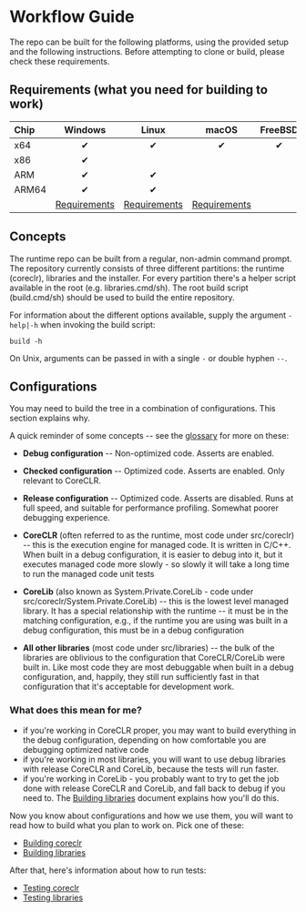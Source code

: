 # Workflow Guide

The repo can be built for the following platforms, using the provided setup and the following instructions. Before attempting to clone or build, please check these requirements.

## Requirements (what you need for building to work)

| Chip  | Windows  | Linux    | macOS    | FreeBSD  |
| :---- | :------: | :------: | :------: | :------: |
| x64   | &#x2714; | &#x2714; | &#x2714; | &#x2714; |
| x86   | &#x2714; |          |          |          |
| ARM   | &#x2714; | &#x2714; |          |          |
| ARM64 | &#x2714; | &#x2714; |          |          |
|       | [Requirements](requirements/windows-requirements.md) | [Requirements](requirements/linux-requirements.md) | [Requirements](requirements/macos-requirements.md) |

## Concepts

The runtime repo can be built from a regular, non-admin command prompt. The repository currently consists of three different partitions: the runtime (coreclr), libraries and the installer. For every partition there's a helper script available in the root (e.g. libraries.cmd/sh). The root build script (build.cmd/sh) should be used to build the entire repository.

For information about the different options available, supply the argument `-help|-h` when invoking the build script:
```
build -h
```
On Unix, arguments can be passed in with a single `-` or double hyphen `--`.

## Configurations

You may need to build the tree in a combination of configurations. This section explains why. 

A quick reminder of some concepts -- see the [glossary](../project/glossary.md) for more on these:

* **Debug configuration** -- Non-optimized code.  Asserts are enabled.
  
* **Checked configuration** -- Optimized code. Asserts are enabled.  Only relevant to CoreCLR.
  
* **Release configuration** -- Optimized code. Asserts are disabled. Runs at full speed, and suitable for performance profiling. Somewhat poorer debugging experience.
  
* **CoreCLR** (often referred to as the runtime, most code under src/coreclr) -- this is the execution engine for managed code. It is written in C/C++. When built in a debug configuration, it is easier to debug into it, but it executes managed code more slowly - so slowly it will take a long time to run the managed code unit tests
 
* **CoreLib** (also known as System.Private.CoreLib - code under src/coreclr/System.Private.CoreLib) -- this is the lowest level managed library. It has a special relationship with the runtime -- it must be in the matching configuration, e.g., if the runtime you are using was built in a debug configuration, this must be in a debug configuration

* **All other libraries** (most code under src/libraries) -- the bulk of the libraries are oblivious to the configuration that CoreCLR/CoreLib were built in. Like most code they are most debuggable when built in a debug configuration, and, happily, they still run sufficiently fast in that configuration that it's acceptable for development work.

### What does this mean for me?

* if you're working in CoreCLR proper, you may want to build everything in the debug configuration, depending on how comfortable you are debugging optimized native code
* if you're working in most libraries, you will want to use debug libraries with release CoreCLR and CoreLib, because the tests will run faster.
* if you're working in CoreLib - you probably want to try to get the job done with release CoreCLR and CoreLib, and fall back to debug if you need to. The [Building libraries](building/libraries/README.md) document explains how you'll do this.

Now you know about configurations and how we use them, you will want to read how to build what you plan to work on. Pick one of these:

- [Building coreclr](building/coreclr/README.md)
- [Building libraries](building/libraries/README.md)

After that, here's information about how to run tests:

- [Testing coreclr](testing/coreclr/testing.md)
- [Testing libraries](testing/libraries/testing.md)